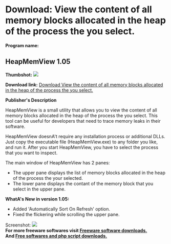 # Download: View the content of all memory blocks allocated in the heap of the process the you select.

**Program name:**

## HeapMemView 1.05

  
**Thumbshot:** ![](http://www.freewarefiles.com/screenshot/heapmemview_md.gif)   
  
**Download link:** [Download View the content of all memory blocks allocated in the heap of the process the you select.](http://freesoftwares.boysofts.com/HeapMemView_program_35052.html)  
  


**Publisher's Description**  
  


HeapMemView is a small utility that allows you to view the content of all memory blocks allocated in the heap of the process the you select. This tool can be useful for developers that need to trace memory leaks in their software. 

HeapMemView doesnA't require any installation process or additional DLLs. Just copy the executable file (HeapMemView.exe) to any folder you like, and run it. After you start HeapMemView, you have to select the process that you want to inspect.

The main window of HeapMemView has 2 panes:

  * The upper pane displays the list of memory blocks allocated in the heap of the process the your selected. 
  * The lower pane displays the contant of the memory block that you select in the upper pane. 

**WhatA's New in version 1.05:**

  * Added 'Automatically Sort On Refresh' option. 
  * Fixed the flickering while scrolling the upper pane. 

  
  
Screenshot: ![](http://www.freewarefiles.com/screenshot/heapmemview.gif)   
**For more freeware softwares visit [Freeware software downloads.](http://freesoftwares.boysofts.com/)**   
**And [Free softwares and php script downloads.](http://www.boysofts.com/)**
